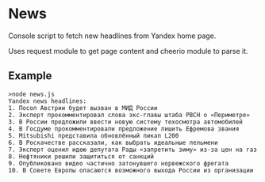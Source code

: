# News

Console script to fetch new headlines from Yandex home page.

Uses request module to get page content and cheerio module to parse it.

## Example

    >node news.js
    Yandex news headlines:
    1. Посол Австрии будет вызван в МИД России
    2. Эксперт прокомментировал слова экс-главы штаба РВСН о «Периметре»
    3. В России предложили ввести новую систему техосмотра автомобилей
    4. В Госдуме прокомментировали предложение лишить Ефремова звания
    5. Mitsubishi представила обновлённый пикап L200
    6. В Роскачестве рассказали, как выбрать идеальные пельмени
    7. Эксперт оценил идею депутата Рады «запретить зиму» из-за цен на газ
    8. Нефтяники решили защититься от санкций
    9. Опубликовано видео частично затонувшего норвежского фрегата
    10. В Совете Европы опасаются возможного выхода России из организации

